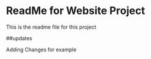 # ReadMe for Website Project

This is the readme file for this project

##updates

Adding Changes for example
